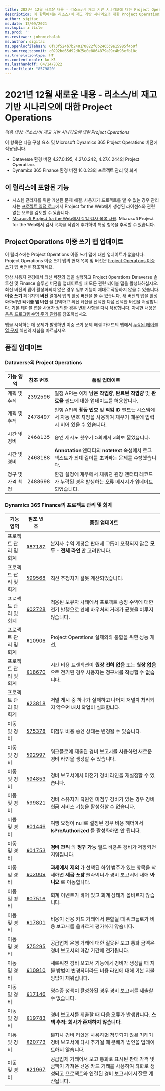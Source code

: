 ```yaml
---
title: 2021년 12월 새로운 내용 - 리소스/비 재고 기반 시나리오에 대한 Project Operations
description: 이 항목에서는 리소스/비 재고 기반 시나리오에 대한 Project Operations의 2021년 12월 릴리스에서 사용할 수 있는 품질 업데이트에 대한 정보를 제공합니다.
author: sigitac
ms.date: 12/09/2021
ms.topic: article
ms.prod: ''
ms.reviewer: johnmichalak
ms.author: sigitac
ms.openlocfilehash: 0fc3f524b7b240170822f0b246559e15985f4b0f
ms.sourcegitcommit: c0792bd65d92db25e0e8864879a19c4b93efb10c
ms.translationtype: HT
ms.contentlocale: ko-KR
ms.lasthandoff: 04/14/2022
ms.locfileid: "8579820"
---
```

# <a name="whats-new-december-2021---project-operations-for-resourcenon-stocked-based-scenarios"></a>2021년 12월 새로운 내용 - 리소스/비 재고 기반 시나리오에 대한 Project Operations

*적용 대상: 리소스/비 재고 기반 시나리오에 대한 Project Operations*

이 항목은 다음 구성 요소 및 Microsoft Dynamics 365 Project Operations 버전에 적용됩니다.

- Dataverse 환경 버전 4.27.0.195, 4.27.0.242, 4.27.0.244의 Project Operations
- Dynamics 365 Finance 환경 버전 10.0.23의 프로젝트 관리 및 회계

## <a name="features-included-in-this-release"></a>이 릴리스에 포함된 기능

- 시스템 관리자를 위한 개선된 문제 해결. 사용자가 프로젝트를 열 수 없는 경우 관리자는 [프로젝트 일정 로그](../project-management/schedule-api-logs.md)에서 Project for the Web에서 생성된 라이선스와 관련 없는 오류를 검토할 수 있습니다.
- [Microsoft Project for the Web에서 작업 검사 목록 사용](https://support.microsoft.com/office/use-task-checklists-in-microsoft-project-for-the-web-c69bcf73-5c75-4ad3-9893-6d6f92360e9c). Microsoft Project for the Web에서 검사 목록을 작업에 추가하여 특정 항목을 추적할 수 있습니다.

## <a name="project-operations-dual-write-maps-updates"></a>Project Operations 이중 쓰기 맵 업데이트

이 릴리스에는 Project Operations 이중 쓰기 맵에 대한 업데이트가 없습니다. Project Operations 이중 쓰기 맵의 현재 목록 및 버전은 [Project Operations 이중 쓰기 맵 버전](../environment/resource-dual-write-maps.md)을 참조하세요.

항상 사용자 환경에서 최신 버전의 맵을 실행하고 Project Operations Dataverse 솔루션 및 Finance 솔루션 버전을 업데이트할 때 모든 관련 테이블 맵을 활성화하십시오. 최신 버전의 맵이 활성화되지 않은 경우 일부 기능이 제대로 작동하지 않을 수 있습니다. **이중 쓰기** 페이지의 **버전** 열에서 맵의 활성 버전을 볼 수 있습니다. 새 버전의 맵을 활성화하려면 **테이블 맵 버전** 을 선택하고 최신 버전을 선택한 다음 선택한 버전을 저장합니다. 기본 테이블 맵을 사용자 정의한 경우 변경 사항을 다시 적용합니다. 자세한 내용은 [응용 프로그램 수명 주기 관리](/dynamics365/fin-ops-core/dev-itpro/data-entities/dual-write/app-lifecycle-management)를 참조하십시오.

맵을 시작하는 데 문제가 발생하면 이중 쓰기 문제 해결 가이드의 맵에서 [누락된 테이블 열 문제](/dynamics365/fin-ops-core/dev-itpro/data-entities/dual-write/dual-write-troubleshooting-finops-upgrades#missing-table-columns-issue-on-maps) 섹션의 지침을 따르십시오.

## <a name="quality-updates"></a>품질 업데이트

### <a name="project-operations-on-dataverse"></a>Dataverse의 Project Operations

| **기능 영역** | **참조 번호** | **품질 업데이트** |
| --- | --- | --- |
| 계획 및 추적 | 2392596 | 일정 API는 이제 **남은 작업량**, **완료된 작엽량** 및 **완료율** 필드에 대한 업데이트를 허용합니다. |
| 계획 및 추적 | 2478497 | 일정 API의 **활동 번호** 및 **작업 ID** 필드는 시스템에서 자동 번호 지정을 사용하여 채우기 때문에 입력 시 비어 있을 수 있습니다.|
| 시간 및 경비 | 2468135 | 승인 재시도 횟수가 5회에서 3회로 줄었습니다. |
| 시간 및 경비 | 2468188 | **Annotation** 엔터티의 **notetext** 속성에서 로그 텍스트가 최대 길이를 초과하는 문제를 수정했습니다. |
| 청구 및 가격 책정 | 2488698 | 환경 설정에 재무에서 채워진 원장 엔터티 레코드가 누락된 경우 발생하는 오류 메시지가 업데이트되었습니다. |

### <a name="project-management-and-accounting-on-dynamics-365-finance"></a>Dynamics 365 Finance의 프로젝트 관리 및 회계

| **기능 영역** | **참조 번호** | **품질 업데이트** |
| --- | --- | --- |
| 프로젝트 관리 및 회계 | [587187](https://nam06.safelinks.protection.outlook.com/?url=https:%2F%2Ffix.lcs.dynamics.com%2FIssue%2FDetails%2F?bugId%3D587187&amp;data=04%7C01%7Cjespers%40microsoft.com%7Cc1d2484c411149f3a93708d9a8583e14%7C72f988bf86f141af91ab2d7cd011db47%7C1%7C0%7C637725919225501421%7CUnknown%7CTWFpbGZsb3d8eyJWIjoiMC4wLjAwMDAiLCJQIjoiV2luMzIiLCJBTiI6Ik1haWwiLCJXVCI6Mn0%3D%7C3000&amp;sdata=qpKECMgKZe9sHGVZUhBxs%2F4ou3fXIiFFg2amMTJ6t9U%3D&amp;reserved=0) | 본지사 수익 계정은 판매세 그룹이 포함되지 않은 **모두 - 전체 라인** 만 고려합니다. |
| 프로젝트 관리 및 회계 | [599568](https://nam06.safelinks.protection.outlook.com/?url=https:%2F%2Ffix.lcs.dynamics.com%2FIssue%2FDetails%2F?bugId%3D599568&amp;data=04%7C01%7Cjespers%40microsoft.com%7Cc1d2484c411149f3a93708d9a8583e14%7C72f988bf86f141af91ab2d7cd011db47%7C1%7C0%7C637725919225600986%7CUnknown%7CTWFpbGZsb3d8eyJWIjoiMC4wLjAwMDAiLCJQIjoiV2luMzIiLCJBTiI6Ik1haWwiLCJXVCI6Mn0%3D%7C3000&amp;sdata=IudfEjWmkNeiTsWmR%2Fu2oR0CnnCkffAshvqZJuF76q8%3D&amp;reserved=0) | 직선 추정치가 잘못 계산되었습니다. |
| 프로젝트 관리 및 회계 | [602728](https://nam06.safelinks.protection.outlook.com/?url=https:%2F%2Ffix.lcs.dynamics.com%2FIssue%2FDetails%2F?bugId%3D602728&amp;data=04%7C01%7Cjespers%40microsoft.com%7Cc1d2484c411149f3a93708d9a8583e14%7C72f988bf86f141af91ab2d7cd011db47%7C1%7C0%7C637725919227094434%7CUnknown%7CTWFpbGZsb3d8eyJWIjoiMC4wLjAwMDAiLCJQIjoiV2luMzIiLCJBTiI6Ik1haWwiLCJXVCI6Mn0%3D%7C3000&amp;sdata=Q2%2BveFHlGrzg4QHtqcgeqjyZSQkmpr%2Fku7oObKHMB9g%3D&amp;reserved=0) | 적용된 보유자 사례에서 프로젝트 송장 수익에 대한 전기 발행으로 인해 바우처의 거래가 균형을 이루지 않습니다. |
| 프로젝트 관리 및 회계 | [610906](https://nam06.safelinks.protection.outlook.com/?url=https:%2F%2Ffix.lcs.dynamics.com%2FIssue%2FDetails%2F?bugId%3D610906&amp;data=04%7C01%7Cjespers%40microsoft.com%7Cc1d2484c411149f3a93708d9a8583e14%7C72f988bf86f141af91ab2d7cd011db47%7C1%7C0%7C637725919227134259%7CUnknown%7CTWFpbGZsb3d8eyJWIjoiMC4wLjAwMDAiLCJQIjoiV2luMzIiLCJBTiI6Ik1haWwiLCJXVCI6Mn0%3D%7C3000&amp;sdata=xDBnz10T71GmOZt78ooFK3SYvmTLoC5fj1OftYNYDpY%3D&amp;reserved=0) | Project Operations 실제와의 통합을 위한 성능 개선. |
| 프로젝트 관리 및 회계 | [618670](https://nam06.safelinks.protection.outlook.com/?url=https:%2F%2Ffix.lcs.dynamics.com%2FIssue%2FDetails%2F?bugId%3D618670&amp;data=04%7C01%7Cjespers%40microsoft.com%7Cc1d2484c411149f3a93708d9a8583e14%7C72f988bf86f141af91ab2d7cd011db47%7C1%7C0%7C637725919227203949%7CUnknown%7CTWFpbGZsb3d8eyJWIjoiMC4wLjAwMDAiLCJQIjoiV2luMzIiLCJBTiI6Ik1haWwiLCJXVCI6Mn0%3D%7C3000&amp;sdata=PqvHsTGLcQ3bYbUlzYABYhl7J9v2zbnjcOgm%2FTvXB20%3D&amp;reserved=0) | 시간 비용 트랜잭션이 **원장 전혀 없음** 또는 **원장 없음** 으로 전기된 경우 사용자는 청구서를 작성할 수 없습니다. |
| 프로젝트 관리 및 회계 | [623818](https://nam06.safelinks.protection.outlook.com/?url=https:%2F%2Ffix.lcs.dynamics.com%2FIssue%2FDetails%2F?bugId%3D623818&amp;data=04%7C01%7Cjespers%40microsoft.com%7Cc1d2484c411149f3a93708d9a8583e14%7C72f988bf86f141af91ab2d7cd011db47%7C1%7C0%7C637725919227303517%7CUnknown%7CTWFpbGZsb3d8eyJWIjoiMC4wLjAwMDAiLCJQIjoiV2luMzIiLCJBTiI6Ik1haWwiLCJXVCI6Mn0%3D%7C3000&amp;sdata=LAfdEiuKG8DoGk8O48MRLuaKYDINhCyMAtrlpGvVAw0%3D&amp;reserved=0) | 저널 게시 중 하나가 실패하고 나머지 저널이 처리되지 않으면 배치 작업이 실패합니다.  |
| 이동 및 경비 | [575378](https://nam06.safelinks.protection.outlook.com/?url=https:%2F%2Ffix.lcs.dynamics.com%2FIssue%2FDetails%2F?bugId%3D575378&amp;data=04%7C01%7Cjespers%40microsoft.com%7Cc1d2484c411149f3a93708d9a8583e14%7C72f988bf86f141af91ab2d7cd011db47%7C1%7C0%7C637725919225451644%7CUnknown%7CTWFpbGZsb3d8eyJWIjoiMC4wLjAwMDAiLCJQIjoiV2luMzIiLCJBTiI6Ik1haWwiLCJXVCI6Mn0%3D%7C3000&amp;sdata=3tW0ngQqcz8pdNFY8FVuFlsgv3l73HMgeQTLbzIAAOg%3D&amp;reserved=0) | 미첨부 비용 승인 상태는 변경될 수 있습니다. |
| 이동 및 경비 | [592997](https://nam06.safelinks.protection.outlook.com/?url=https:%2F%2Ffix.lcs.dynamics.com%2FIssue%2FDetails%2F?bugId%3D592997&amp;data=04%7C01%7Cjespers%40microsoft.com%7Cc1d2484c411149f3a93708d9a8583e14%7C72f988bf86f141af91ab2d7cd011db47%7C1%7C0%7C637725919225521336%7CUnknown%7CTWFpbGZsb3d8eyJWIjoiMC4wLjAwMDAiLCJQIjoiV2luMzIiLCJBTiI6Ik1haWwiLCJXVCI6Mn0%3D%7C3000&amp;sdata=0leQsokHcl2NLqePFXC6%2BuH1V5UNRWUIPx0wTUaB4vg%3D&amp;reserved=0) | 워크플로에 제출된 경비 보고서를 사용하면 새로운 경비 라인을 생성할 수 있습니다. |
| 이동 및 경비 | [594853](https://nam06.safelinks.protection.outlook.com/?url=https:%2F%2Ffix.lcs.dynamics.com%2FIssue%2FDetails%2F?bugId%3D594853&amp;data=04%7C01%7Cjespers%40microsoft.com%7Cc1d2484c411149f3a93708d9a8583e14%7C72f988bf86f141af91ab2d7cd011db47%7C1%7C0%7C637725919225541248%7CUnknown%7CTWFpbGZsb3d8eyJWIjoiMC4wLjAwMDAiLCJQIjoiV2luMzIiLCJBTiI6Ik1haWwiLCJXVCI6Mn0%3D%7C3000&amp;sdata=5PINC45EBeV8PC0Cvtt0QPPJn0VYQ%2FRCjBmlEsZJCq4%3D&amp;reserved=0) | 경비 보고서에서 미전기 경비 라인을 재설정할 수 있습니다. |
| 이동 및 경비 | [599821](https://nam06.safelinks.protection.outlook.com/?url=https:%2F%2Ffix.lcs.dynamics.com%2FIssue%2FDetails%2F?bugId%3D599821&amp;data=04%7C01%7Cjespers%40microsoft.com%7Cc1d2484c411149f3a93708d9a8583e14%7C72f988bf86f141af91ab2d7cd011db47%7C1%7C0%7C637725919225610944%7CUnknown%7CTWFpbGZsb3d8eyJWIjoiMC4wLjAwMDAiLCJQIjoiV2luMzIiLCJBTiI6Ik1haWwiLCJXVCI6Mn0%3D%7C3000&amp;sdata=eb2CAb8L9IUDxDoukDcZQxNyI3TNQtFO%2FcjycucNj44%3D&amp;reserved=0) | 경비 소유자가 직원인 미첨부 경비가 있는 경우 경비 현금 서비스 기능을 활성화할 수 없습니다. |
| 이동 및 경비 | [601446](https://nam06.safelinks.protection.outlook.com/?url=https:%2F%2Ffix.lcs.dynamics.com%2FIssue%2FDetails%2F?bugId%3D601446&amp;data=04%7C01%7Cjespers%40microsoft.com%7Cc1d2484c411149f3a93708d9a8583e14%7C72f988bf86f141af91ab2d7cd011db47%7C1%7C0%7C637725919225650767%7CUnknown%7CTWFpbGZsb3d8eyJWIjoiMC4wLjAwMDAiLCJQIjoiV2luMzIiLCJBTiI6Ik1haWwiLCJXVCI6Mn0%3D%7C3000&amp;sdata=Z4CBMqrmYtlIEBWxzMEBf%2BXu5dlst7NnKcQ62yoV%2BWM%3D&amp;reserved=0) | 여행 요청이 null로 설정된 경우 비용 헤더에서 **IsPreAuthorized** 를 활성화하면 안 됩니다. |
| 이동 및 경비 | [601753](https://nam06.safelinks.protection.outlook.com/?url=https:%2F%2Ffix.lcs.dynamics.com%2FIssue%2FDetails%2F?bugId%3D601753&amp;data=04%7C01%7Cjespers%40microsoft.com%7Cc1d2484c411149f3a93708d9a8583e14%7C72f988bf86f141af91ab2d7cd011db47%7C1%7C0%7C637725919225660718%7CUnknown%7CTWFpbGZsb3d8eyJWIjoiMC4wLjAwMDAiLCJQIjoiV2luMzIiLCJBTiI6Ik1haWwiLCJXVCI6Mn0%3D%7C3000&amp;sdata=PVwbDhH5uqGJJZTNLddsHYlHsCknK%2FC%2FY%2Btg6fu8heo%3D&amp;reserved=0) | **경비 관리** 의 **청구 가능** 필드 비용은 경비가 저장되면 지워집니다. |
| 이동 및 경비 | [602009](https://nam06.safelinks.protection.outlook.com/?url=https:%2F%2Ffix.lcs.dynamics.com%2FIssue%2FDetails%2F?bugId%3D602009&amp;data=04%7C01%7Cjespers%40microsoft.com%7Cc1d2484c411149f3a93708d9a8583e14%7C72f988bf86f141af91ab2d7cd011db47%7C1%7C0%7C637725919225680636%7CUnknown%7CTWFpbGZsb3d8eyJWIjoiMC4wLjAwMDAiLCJQIjoiV2luMzIiLCJBTiI6Ik1haWwiLCJXVCI6Mn0%3D%7C3000&amp;sdata=t3m29Vkxx8g96CvaDz%2FRzuciP2doP2xejomPl440wNs%3D&amp;reserved=0) | **과세에서 제외** 가 선택된 하위 범주가 있는 항목을 삭제하면 **세금 포함** 슬라이더가 경비 보고서에 대해 **아니요** 로 이동합니다. |
| 이동 및 경비 | [607516](https://nam06.safelinks.protection.outlook.com/?url=https:%2F%2Ffix.lcs.dynamics.com%2FIssue%2FDetails%2F?bugId%3D607516&amp;data=04%7C01%7Cjespers%40microsoft.com%7Cc1d2484c411149f3a93708d9a8583e14%7C72f988bf86f141af91ab2d7cd011db47%7C1%7C0%7C637725919225849894%7CUnknown%7CTWFpbGZsb3d8eyJWIjoiMC4wLjAwMDAiLCJQIjoiV2luMzIiLCJBTiI6Ik1haWwiLCJXVCI6Mn0%3D%7C3000&amp;sdata=%2BceTskfUl1kTe2XHk6QSYu9UN%2FE%2F9nP2gv20kVweURA%3D&amp;reserved=0) |회계 이벤트가 비어 있고 회계 상태가 올바르지 않습니다. |
| 이동 및 경비 | [617801](https://nam06.safelinks.protection.outlook.com/?url=https:%2F%2Ffix.lcs.dynamics.com%2FIssue%2FDetails%2F?bugId%3D617801&amp;data=04%7C01%7Cjespers%40microsoft.com%7Cc1d2484c411149f3a93708d9a8583e14%7C72f988bf86f141af91ab2d7cd011db47%7C1%7C0%7C637725919226337756%7CUnknown%7CTWFpbGZsb3d8eyJWIjoiMC4wLjAwMDAiLCJQIjoiV2luMzIiLCJBTiI6Ik1haWwiLCJXVCI6Mn0%3D%7C3000&amp;sdata=L69x65xY6LQDS1u2sUbVX5QKEYgbDh6lld2Pm%2BSsUyI%3D&amp;reserved=0) | 비용이 신용 카드 거래에서 분할될 때 워크플로가 비용 보고서를 올바르게 평가하지 않습니다. |
| 이동 및 경비 | [575295](https://nam06.safelinks.protection.outlook.com/?url=https:%2F%2Ffix.lcs.dynamics.com%2FIssue%2FDetails%2F?bugId%3D575295&amp;data=04%7C01%7Cjespers%40microsoft.com%7Cc1d2484c411149f3a93708d9a8583e14%7C72f988bf86f141af91ab2d7cd011db47%7C1%7C0%7C637725919227074518%7CUnknown%7CTWFpbGZsb3d8eyJWIjoiMC4wLjAwMDAiLCJQIjoiV2luMzIiLCJBTiI6Ik1haWwiLCJXVCI6Mn0%3D%7C3000&amp;sdata=FyrzO1Yx%2BWLfw5arIrFiW07QZC%2F%2BpUk3ekx3g66X8bE%3D&amp;reserved=0) | 공급업체 은행 거래에 대한 잘못된 보고 통화 금액은 경비 보고서의 마감 기간에 전기됩니다. |
| 이동 및 경비 | [610910](https://nam06.safelinks.protection.outlook.com/?url=https:%2F%2Ffix.lcs.dynamics.com%2FIssue%2FDetails%2F?bugId%3D610910&amp;data=04%7C01%7Cjespers%40microsoft.com%7Cc1d2484c411149f3a93708d9a8583e14%7C72f988bf86f141af91ab2d7cd011db47%7C1%7C0%7C637725919227134259%7CUnknown%7CTWFpbGZsb3d8eyJWIjoiMC4wLjAwMDAiLCJQIjoiV2luMzIiLCJBTiI6Ik1haWwiLCJXVCI6Mn0%3D%7C3000&amp;sdata=P6wVchjx9GcH7nZ07yg3%2FuEFht6Df7Ew5Z4hSL%2BQ8oY%3D&amp;reserved=0) | 새로워진 경비 보고서 기능에서 경비가 생성될 때 지불 방법이 변경되더라도 비용 라인에 대해 기본 지불 방법이 채워집니다. |
| 이동 및 경비 | [617146](https://nam06.safelinks.protection.outlook.com/?url=https:%2F%2Ffix.lcs.dynamics.com%2FIssue%2FDetails%2F?bugId%3D617146&amp;data=04%7C01%7Cjespers%40microsoft.com%7Cc1d2484c411149f3a93708d9a8583e14%7C72f988bf86f141af91ab2d7cd011db47%7C1%7C0%7C637725919227193996%7CUnknown%7CTWFpbGZsb3d8eyJWIjoiMC4wLjAwMDAiLCJQIjoiV2luMzIiLCJBTiI6Ik1haWwiLCJXVCI6Mn0%3D%7C3000&amp;sdata=134C%2BXGuzA8GmM7ZjWYaiYQfNqnV9a1mEKuzrh0hzpw%3D&amp;reserved=0) | 영수증 정책이 활성화된 경우 경비 보고서를 제출할 수 없습니다. |
| 이동 및 경비 | [619783](https://nam06.safelinks.protection.outlook.com/?url=https:%2F%2Ffix.lcs.dynamics.com%2FIssue%2FDetails%2F?bugId%3D619783&amp;data=04%7C01%7Cjespers%40microsoft.com%7Cc1d2484c411149f3a93708d9a8583e14%7C72f988bf86f141af91ab2d7cd011db47%7C1%7C0%7C637725919227243778%7CUnknown%7CTWFpbGZsb3d8eyJWIjoiMC4wLjAwMDAiLCJQIjoiV2luMzIiLCJBTiI6Ik1haWwiLCJXVCI6Mn0%3D%7C3000&amp;sdata=pV1rLgOniDy3hXMHAtXeD9o4ZPTmyhZHd7O7zCUpLLs%3D&amp;reserved=0) | 경비 보고서를 제출할 때 다음 오류가 발생합니다. **스택 추적: 회사가 존재하지 않습니다**. |
| 이동 및 경비 | [620773](https://nam06.safelinks.protection.outlook.com/?url=https:%2F%2Ffix.lcs.dynamics.com%2FIssue%2FDetails%2F?bugId%3D620773&amp;data=04%7C01%7Cjespers%40microsoft.com%7Cc1d2484c411149f3a93708d9a8583e14%7C72f988bf86f141af91ab2d7cd011db47%7C1%7C0%7C637725919227253737%7CUnknown%7CTWFpbGZsb3d8eyJWIjoiMC4wLjAwMDAiLCJQIjoiV2luMzIiLCJBTiI6Ik1haWwiLCJXVCI6Mn0%3D%7C3000&amp;sdata=%2B5ZZAsXV%2FM29%2Byg6JoGzwJFRa1Fi4NDj4BB38ZeYTH0%3D&amp;reserved=0) | 본지사 경비 라인을 사용하면 첨부되지 않은 거래가 경비 보고서에 다시 추가될 때 분배가 법인을 업데이트하지 않습니다. |
| 이동 및 경비 | [621967](https://nam06.safelinks.protection.outlook.com/?url=https:%2F%2Ffix.lcs.dynamics.com%2FIssue%2FDetails%2F?bugId%3D621967&amp;data=04%7C01%7Cjespers%40microsoft.com%7Cc1d2484c411149f3a93708d9a8583e14%7C72f988bf86f141af91ab2d7cd011db47%7C1%7C0%7C637725919227273644%7CUnknown%7CTWFpbGZsb3d8eyJWIjoiMC4wLjAwMDAiLCJQIjoiV2luMzIiLCJBTiI6Ik1haWwiLCJXVCI6Mn0%3D%7C3000&amp;sdata=RdiupzmL8Dp8nqQIHu9rGMTdJ%2FVVhqN5EIP5uFYS2W4%3D&amp;reserved=0) | 공급업체 거래에서 보고 통화로 표시된 판매 가격 및 금액이 가져온 신용 카드 거래를 사용하여 외화로 생성되고 프로젝트와 연결된 경비 보고서에서 잘못 계산됩니다. |
